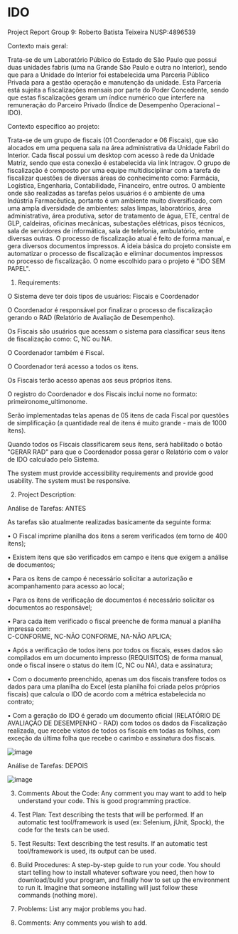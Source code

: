 # IDO
Project Report
Group 9: Roberto Batista Teixeira NUSP:4896539


Contexto mais geral:

Trata-se de um Laboratório Público do Estado de São Paulo que possui duas unidades fabris (uma na Grande São Paulo e outra no Interior), sendo que para a Unidade do Interior foi estabelecida uma Parceria Público Privada para a gestão operação e manutenção da unidade. Esta Parceria está sujeita a fiscalizações mensais por parte do Poder Concedente, sendo que estas fiscalizações geram um índice numérico que interfere na remuneração do Parceiro Privado (Índice de Desempenho Operacional – IDO).


Contexto específico ao projeto:

Trata-se de um grupo de fiscais (01 Coordenador e 06 Fiscais), que são alocados em uma pequena sala na área administrativa da Unidade Fabril do Interior. Cada fiscal possui um desktop com acesso à rede da Unidade Matriz, sendo que esta conexão é estabelecida via link Intragov.
O grupo de fiscalização é composto por uma equipe multidisciplinar com a tarefa de fiscalizar questões de diversas áreas do conhecimento como: Farmácia, Logística, Engenharia, Contabilidade, Financeiro, entre outros.
O ambiente onde são realizadas as tarefas pelos usuários é o ambiente de uma Indústria Farmacêutica, portanto é um ambiente muito diversificado, com uma ampla diversidade de ambientes: salas limpas, laboratórios, área administrativa, área produtiva, setor de tratamento de água, ETE, central de GLP, caldeiras, oficinas mecânicas, subestações elétricas, pisos técnicos, sala de servidores de informática, sala de telefonia, ambulatório, entre diversas outras.
O processo de fiscalização atual é feito de forma manual, e gera diversos documentos impressos. A ideia básica do projeto consiste em automatizar o processo de fiscalização e eliminar documentos impressos no processo de fiscalização. O nome escolhido para o projeto é "IDO SEM PAPEL".


1) Requirements:
 
O Sistema deve ter dois tipos de usuários: Fiscais e Coordenador

O Coordenador é responsável por finalizar o processo de fiscalização gerando o RAD (Relatório de Avaliação de Desempenho).

Os Fiscais são usuários que acessam o sistema para classificar seus itens de fiscalização como: C, NC ou NA.

O Coordenador também é Fiscal.

O Coordenador terá acesso a todos os itens.

Os Fiscais terão acesso apenas aos seus próprios itens.

O registro do Coordenador e dos Fiscais inclui nome no formato: primeironome_ultimonome.

Serão implementadas telas apenas de 05 itens de cada Fiscal por questões de simplificação (a quantidade real de itens é muito grande - mais de 1000 itens).

Quando todos os Fiscais classificarem seus itens, será habilitado o botão "GERAR RAD" para que o Coordenador possa gerar o Relatório com o valor de IDO calculado pelo Sistema.

The system must provide accessibility requirements and provide good usability. The system must be responsive.


2) Project Description: 

Análise de Tarefas: ANTES

As tarefas são atualmente realizadas basicamente da seguinte forma:

•	O Fiscal imprime planilha dos itens a serem verificados (em torno de 400 itens);

•	Existem itens que são verificados em campo e itens que exigem a análise de documentos;

•	Para os itens de campo é necessário solicitar a autorização e acompanhamento para acesso ao local;

•	Para os itens de verificação de documentos é necessário solicitar os documentos ao responsável;

•	Para cada item verificado o fiscal preenche de forma manual a planilha impressa com:        
C-CONFORME, NC-NÃO CONFORME, NA-NÃO APLICA;

•	Após a verificação de todos itens por todos os fiscais, esses dados são compilados em um documento impresso (REQUISITOS) de forma manual, onde o fiscal insere o status do item (C, NC ou NA), data e assinatura;

•	Com o documento preenchido, apenas um dos fiscais transfere todos os dados para uma planilha do Excel (esta planilha foi criada pelos próprios fiscais) que calcula o IDO de acordo com a métrica estabelecida no contrato;

•	Com a geração do IDO é gerado um documento oficial (RELATÓRIO DE AVALIAÇÃO DE DESEMPENHO - RAD) com todos os dados da Fiscalização realizada, que recebe vistos de todos os fiscais em todas as folhas, com exceção da última folha que recebe o carimbo e assinatura dos fiscais.

![image](https://user-images.githubusercontent.com/92594329/137530224-d3bf2000-3a94-4638-94d6-3984120035bf.png)

Análise de Tarefas: DEPOIS

![image](https://user-images.githubusercontent.com/92594329/137531261-8005c660-1796-4af2-84f7-07e5da09c354.png)


3) Comments About the Code: 
Any comment you may want to add to help understand your code. This is good programming practice.

4) Test Plan:
Text describing the tests that will be performed. If an automatic test tool/framework is used (ex: Selenium, jUnit, Spock), the code for the tests can be used.

5) Test Results: 
Text describing the test results. If an automatic test tool/framework is used, its output can be used.

6) Build Procedures: 
A step-by-step guide to run your code. You should start telling how to install whatever software you need, then how to download/build your program, and finally how to set up the environment to run it. Imagine that someone installing will just follow these commands (nothing more).

7) Problems: 
List any major problems you had.

8) Comments: 
Any comments you wish to add.



